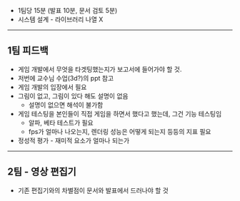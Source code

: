 - 1팀당 15분 (발표 10분, 문서 검토 5분)
- 시스템 설계 - 라이브러리 나열 X

---
## 1팀 피드백
- 게임 개발에서 무엇을 타겟팅했는지가 보고서에 들어가야 할 것.
- 저번에 교수님 수업(3d?)의 ppt 참고
- 게임 개발의 입장에서 필요
- 그림이 없고, 그림이 있다 해도 설명이 없음
	- 설명이 없으면 해석이 불가함
- 게임 테스팅을 본인들이 직접 게임을 하면서 했다고 했는데, 그건 기능 테스팅임
	- 알파, 베타 테스트가 필요
	- fps가 얼마나 나오는지, 렌더링 성능은 어떻게 되는지 등등의 지표 필요
- 정성적 평가 - 재미적 요소가 얼마나 되는가

---
## 2팀 - 영상 편집기
- 기존 편집기와의 차별점이 문서와 발표에서 드러나야 할 것